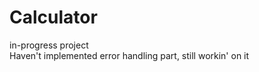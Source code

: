 # Calculator
in-progress project
</br>
Haven't implemented error handling part, still workin' on it
